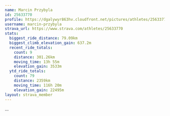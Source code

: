 ```yaml
---
name: Marcin Przybyla
id: 25633770
profile: https://dgalywyr863hv.cloudfront.net/pictures/athletes/25633770/12947173/2/large.jpg
username: marcin-przybyla
strava_url: https://www.strava.com/athletes/25633770
stats:
  biggest_ride_distance: 79.09km
  biggest_climb_elevation_gain: 637.2m
  recent_ride_totals:
    count: 9
    distance: 301.26km
    moving_time: 13h 55m
    elevation_gain: 3533m
  ytd_ride_totals:
    count: 79
    distance: 2359km
    moving_time: 116h 20m
    elevation_gain: 22495m
layout: strava_member
--- 
```

...
